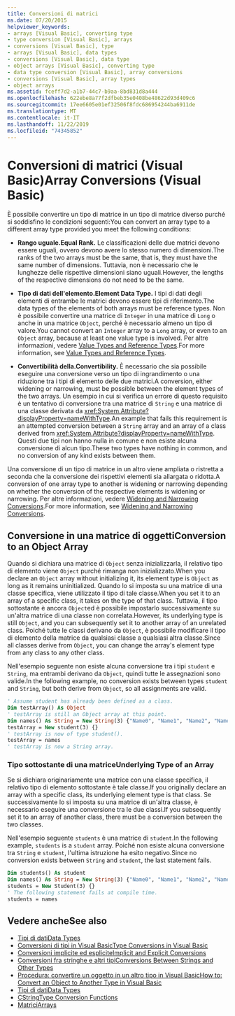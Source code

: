 ```yaml
---
title: Conversioni di matrici
ms.date: 07/20/2015
helpviewer_keywords:
- arrays [Visual Basic], converting type
- type conversion [Visual Basic], arrays
- conversions [Visual Basic], type
- arrays [Visual Basic], data types
- conversions [Visual Basic], data type
- object arrays [Visual Basic], converting type
- data type conversion [Visual Basic], array conversions
- conversions [Visual Basic], array types
- object arrays
ms.assetid: fceff7d2-a1b7-44c7-b9aa-8bd831d8a444
ms.openlocfilehash: 622ebe8a77f2dfbeb35e0408be48622d93d409c6
ms.sourcegitcommit: 17ee6605e01ef32506f8fdc686954244ba6911de
ms.translationtype: MT
ms.contentlocale: it-IT
ms.lasthandoff: 11/22/2019
ms.locfileid: "74345852"
---
```

# <a name="array-conversions-visual-basic"></a><span data-ttu-id="0bfee-102">Conversioni di matrici (Visual Basic)</span><span class="sxs-lookup"><span data-stu-id="0bfee-102">Array Conversions (Visual Basic)</span></span>
<span data-ttu-id="0bfee-103">È possibile convertire un tipo di matrice in un tipo di matrice diverso purché si soddisfino le condizioni seguenti:</span><span class="sxs-lookup"><span data-stu-id="0bfee-103">You can convert an array type to a different array type provided you meet the following conditions:</span></span>  
  
- <span data-ttu-id="0bfee-104">**Rango uguale.**</span><span class="sxs-lookup"><span data-stu-id="0bfee-104">**Equal Rank.**</span></span> <span data-ttu-id="0bfee-105">Le classificazioni delle due matrici devono essere uguali, ovvero devono avere lo stesso numero di dimensioni.</span><span class="sxs-lookup"><span data-stu-id="0bfee-105">The ranks of the two arrays must be the same, that is, they must have the same number of dimensions.</span></span> <span data-ttu-id="0bfee-106">Tuttavia, non è necessario che le lunghezze delle rispettive dimensioni siano uguali.</span><span class="sxs-lookup"><span data-stu-id="0bfee-106">However, the lengths of the respective dimensions do not need to be the same.</span></span>  
  
- <span data-ttu-id="0bfee-107">**Tipo di dati dell'elemento.**</span><span class="sxs-lookup"><span data-stu-id="0bfee-107">**Element Data Type.**</span></span> <span data-ttu-id="0bfee-108">I tipi di dati degli elementi di entrambe le matrici devono essere tipi di riferimento.</span><span class="sxs-lookup"><span data-stu-id="0bfee-108">The data types of the elements of both arrays must be reference types.</span></span> <span data-ttu-id="0bfee-109">Non è possibile convertire una matrice di `Integer` in una matrice di `Long` o anche in una matrice `Object`, perché è necessario almeno un tipo di valore.</span><span class="sxs-lookup"><span data-stu-id="0bfee-109">You cannot convert an `Integer` array to a `Long` array, or even to an `Object` array, because at least one value type is involved.</span></span> <span data-ttu-id="0bfee-110">Per altre informazioni, vedere [Value Types and Reference Types](../../../../visual-basic/programming-guide/language-features/data-types/value-types-and-reference-types.md).</span><span class="sxs-lookup"><span data-stu-id="0bfee-110">For more information, see [Value Types and Reference Types](../../../../visual-basic/programming-guide/language-features/data-types/value-types-and-reference-types.md).</span></span>  
  
- <span data-ttu-id="0bfee-111">**Convertibilità della.**</span><span class="sxs-lookup"><span data-stu-id="0bfee-111">**Convertibility.**</span></span> <span data-ttu-id="0bfee-112">È necessario che sia possibile eseguire una conversione verso un tipo di ingrandimento o una riduzione tra i tipi di elemento delle due matrici.</span><span class="sxs-lookup"><span data-stu-id="0bfee-112">A conversion, either widening or narrowing, must be possible between the element types of the two arrays.</span></span> <span data-ttu-id="0bfee-113">Un esempio in cui si verifica un errore di questo requisito è un tentativo di conversione tra una matrice di `String` e una matrice di una classe derivata da <xref:System.Attribute?displayProperty=nameWithType>.</span><span class="sxs-lookup"><span data-stu-id="0bfee-113">An example that fails this requirement is an attempted conversion between a `String` array and an array of a class derived from <xref:System.Attribute?displayProperty=nameWithType>.</span></span> <span data-ttu-id="0bfee-114">Questi due tipi non hanno nulla in comune e non esiste alcuna conversione di alcun tipo.</span><span class="sxs-lookup"><span data-stu-id="0bfee-114">These two types have nothing in common, and no conversion of any kind exists between them.</span></span>  
  
 <span data-ttu-id="0bfee-115">Una conversione di un tipo di matrice in un altro viene ampliata o ristretta a seconda che la conversione dei rispettivi elementi sia allargata o ridotta.</span><span class="sxs-lookup"><span data-stu-id="0bfee-115">A conversion of one array type to another is widening or narrowing depending on whether the conversion of the respective elements is widening or narrowing.</span></span> <span data-ttu-id="0bfee-116">Per altre informazioni, vedere [Widening and Narrowing Conversions](../../../../visual-basic/programming-guide/language-features/data-types/widening-and-narrowing-conversions.md).</span><span class="sxs-lookup"><span data-stu-id="0bfee-116">For more information, see [Widening and Narrowing Conversions](../../../../visual-basic/programming-guide/language-features/data-types/widening-and-narrowing-conversions.md).</span></span>  
  
## <a name="conversion-to-an-object-array"></a><span data-ttu-id="0bfee-117">Conversione in una matrice di oggetti</span><span class="sxs-lookup"><span data-stu-id="0bfee-117">Conversion to an Object Array</span></span>  
 <span data-ttu-id="0bfee-118">Quando si dichiara una matrice di `Object` senza inizializzarla, il relativo tipo di elemento viene `Object` purché rimanga non inizializzato.</span><span class="sxs-lookup"><span data-stu-id="0bfee-118">When you declare an `Object` array without initializing it, its element type is `Object` as long as it remains uninitialized.</span></span> <span data-ttu-id="0bfee-119">Quando lo si imposta su una matrice di una classe specifica, viene utilizzato il tipo di tale classe.</span><span class="sxs-lookup"><span data-stu-id="0bfee-119">When you set it to an array of a specific class, it takes on the type of that class.</span></span> <span data-ttu-id="0bfee-120">Tuttavia, il tipo sottostante è ancora `Object`ed è possibile impostarlo successivamente su un'altra matrice di una classe non correlata.</span><span class="sxs-lookup"><span data-stu-id="0bfee-120">However, its underlying type is still `Object`, and you can subsequently set it to another array of an unrelated class.</span></span> <span data-ttu-id="0bfee-121">Poiché tutte le classi derivano da `Object`, è possibile modificare il tipo di elemento della matrice da qualsiasi classe a qualsiasi altra classe.</span><span class="sxs-lookup"><span data-stu-id="0bfee-121">Since all classes derive from `Object`, you can change the array's element type from any class to any other class.</span></span>  
  
 <span data-ttu-id="0bfee-122">Nell'esempio seguente non esiste alcuna conversione tra i tipi `student` e `String`, ma entrambi derivano da `Object`, quindi tutte le assegnazioni sono valide.</span><span class="sxs-lookup"><span data-stu-id="0bfee-122">In the following example, no conversion exists between types `student` and `String`, but both derive from `Object`, so all assignments are valid.</span></span>  
  
```vb  
' Assume student has already been defined as a class.  
Dim testArray() As Object  
' testArray is still an Object array at this point.  
Dim names() As String = New String(3) {"Name0", "Name1", "Name2", "Name3"}  
testArray = New student(3) {}  
' testArray is now of type student().  
testArray = names  
' testArray is now a String array.  
```  
  
### <a name="underlying-type-of-an-array"></a><span data-ttu-id="0bfee-123">Tipo sottostante di una matrice</span><span class="sxs-lookup"><span data-stu-id="0bfee-123">Underlying Type of an Array</span></span>  
 <span data-ttu-id="0bfee-124">Se si dichiara originariamente una matrice con una classe specifica, il relativo tipo di elemento sottostante è tale classe.</span><span class="sxs-lookup"><span data-stu-id="0bfee-124">If you originally declare an array with a specific class, its underlying element type is that class.</span></span> <span data-ttu-id="0bfee-125">Se successivamente lo si imposta su una matrice di un'altra classe, è necessario eseguire una conversione tra le due classi.</span><span class="sxs-lookup"><span data-stu-id="0bfee-125">If you subsequently set it to an array of another class, there must be a conversion between the two classes.</span></span>  
  
 <span data-ttu-id="0bfee-126">Nell'esempio seguente `students` è una matrice di `student`.</span><span class="sxs-lookup"><span data-stu-id="0bfee-126">In the following example, `students` is a `student` array.</span></span> <span data-ttu-id="0bfee-127">Poiché non esiste alcuna conversione tra `String` e `student`, l'ultima istruzione ha esito negativo.</span><span class="sxs-lookup"><span data-stu-id="0bfee-127">Since no conversion exists between `String` and `student`, the last statement fails.</span></span>  
  
```vb  
Dim students() As student  
Dim names() As String = New String(3) {"Name0", "Name1", "Name2", "Name3"}  
students = New Student(3) {}  
' The following statement fails at compile time.  
students = names  
```  
  
## <a name="see-also"></a><span data-ttu-id="0bfee-128">Vedere anche</span><span class="sxs-lookup"><span data-stu-id="0bfee-128">See also</span></span>

- [<span data-ttu-id="0bfee-129">Tipi di dati</span><span class="sxs-lookup"><span data-stu-id="0bfee-129">Data Types</span></span>](../../../../visual-basic/programming-guide/language-features/data-types/index.md)
- [<span data-ttu-id="0bfee-130">Conversioni di tipi in Visual Basic</span><span class="sxs-lookup"><span data-stu-id="0bfee-130">Type Conversions in Visual Basic</span></span>](../../../../visual-basic/programming-guide/language-features/data-types/type-conversions.md)
- [<span data-ttu-id="0bfee-131">Conversioni implicite ed esplicite</span><span class="sxs-lookup"><span data-stu-id="0bfee-131">Implicit and Explicit Conversions</span></span>](../../../../visual-basic/programming-guide/language-features/data-types/implicit-and-explicit-conversions.md)
- [<span data-ttu-id="0bfee-132">Conversioni fra stringhe e altri tipi</span><span class="sxs-lookup"><span data-stu-id="0bfee-132">Conversions Between Strings and Other Types</span></span>](../../../../visual-basic/programming-guide/language-features/data-types/conversions-between-strings-and-other-types.md)
- [<span data-ttu-id="0bfee-133">Procedura: convertire un oggetto in un altro tipo in Visual Basic</span><span class="sxs-lookup"><span data-stu-id="0bfee-133">How to: Convert an Object to Another Type in Visual Basic</span></span>](../../../../visual-basic/programming-guide/language-features/data-types/how-to-convert-an-object-to-another-type.md)
- [<span data-ttu-id="0bfee-134">Tipi di dati</span><span class="sxs-lookup"><span data-stu-id="0bfee-134">Data Types</span></span>](../../../../visual-basic/language-reference/data-types/index.md)
- [<span data-ttu-id="0bfee-135">CString</span><span class="sxs-lookup"><span data-stu-id="0bfee-135">Type Conversion Functions</span></span>](../../../../visual-basic/language-reference/functions/type-conversion-functions.md)
- [<span data-ttu-id="0bfee-136">Matrici</span><span class="sxs-lookup"><span data-stu-id="0bfee-136">Arrays</span></span>](../../../../visual-basic/programming-guide/language-features/arrays/index.md)
